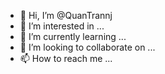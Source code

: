 - 👋 Hi, I’m @QuanTrannj
- 👀 I’m interested in ...
- 🌱 I’m currently learning ...
- 💞️ I’m looking to collaborate on ...
- 📫 How to reach me ...

<!---
QuanTrannj/QuanTrannj is a ✨ special ✨ repository because its `README.md` (this file) appears on your GitHub profile.
You can click the Preview link to take a look at your changes.
--->
